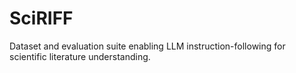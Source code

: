 # SciRIFF
Dataset and evaluation suite enabling LLM instruction-following for scientific literature understanding.
